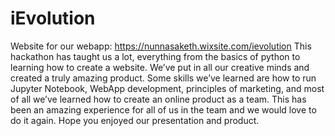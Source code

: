 # iEvolution

Website for our webapp: https://nunnasaketh.wixsite.com/ievolution
This hackathon has taught us a lot, everything from the basics of python to learning how to create a website. We’ve put in all our creative minds and created a truly amazing product. Some skills we’ve learned are how to run Jupyter Notebook, WebApp development, principles of marketing, and most of all we’ve learned how to create an online product as a team. This has been an amazing experience for all of us in the team and we would love to do it again. Hope you enjoyed our presentation and product. 
